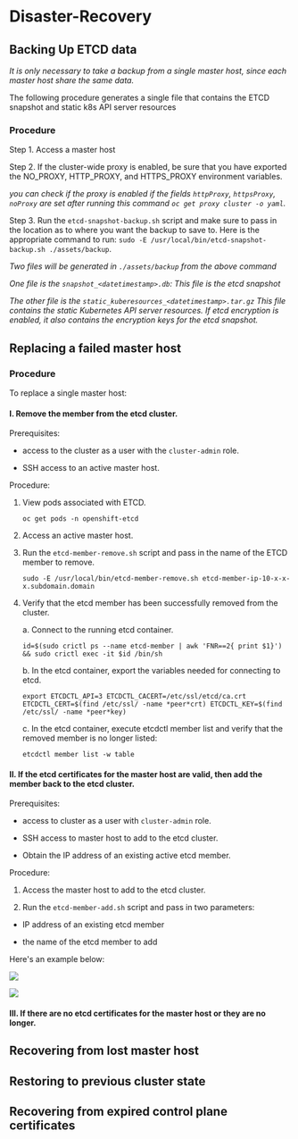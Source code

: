 # Disaster-Recovery

## Backing Up ETCD data

*It is only necessary to take a backup from a single master host, since each master host share the same data.*

The following procedure generates a single file that contains the ETCD snapshot and static k8s API server resources

### Procedure

Step 1. Access a master host

Step 2. If the cluster-wide proxy is enabled, be sure that you have exported the NO_PROXY, HTTP_PROXY, and HTTPS_PROXY environment variables.

*you can check if the proxy is enabled if the fields ```httpProxy```, ```httpsProxy```, ```noProxy``` are set after running this command ```oc get proxy cluster -o yaml```.*

Step 3. Run the ```etcd-snapshot-backup.sh``` script and make sure to pass in the location as to where you want the backup to save to. Here is the appropriate command to run: ```sudo -E /usr/local/bin/etcd-snapshot-backup.sh ./assets/backup```.

*Two files will be generated in ```./assets/backup```  from the above command*

*One file is the ```snapshot_<datetimestamp>.db```: This file is the etcd snapshot*

*The other file is the ```static_kuberesources_<datetimestamp>.tar.gz``` This file contains the static Kubernetes API server resources. If etcd encryption is enabled, it also contains the encryption keys for the etcd snapshot.*


## Replacing a failed master host

### Procedure

To replace a single master host:

#### I. Remove the member from the etcd cluster.

Prerequisites:

- access to the cluster as a user with the ```cluster-admin``` role.

- SSH access to an active master host.

Procedure:

1. View pods associated with ETCD.

    ```oc get pods -n openshift-etcd```

2. Access an active master host.

3. Run the ```etcd-member-remove.sh``` script and pass in the name of the ETCD member to remove.

   ```sudo -E /usr/local/bin/etcd-member-remove.sh etcd-member-ip-10-x-x-x.subdomain.domain```

4. Verify that the etcd member has been successfully removed from the cluster.

   a. Connect to the running etcd container.

      ```id=$(sudo crictl ps --name etcd-member | awk 'FNR==2{ print $1}') && sudo crictl exec -it $id /bin/sh```

   b. In the etcd container, export the variables needed for connecting to etcd.

      ```export ETCDCTL_API=3 ETCDCTL_CACERT=/etc/ssl/etcd/ca.crt ETCDCTL_CERT=$(find /etc/ssl/ -name *peer*crt) ETCDCTL_KEY=$(find /etc/ssl/ -name *peer*key)```

   c. In the etcd container, execute etcdctl member list and verify that the removed member is no longer listed:

      ```etcdctl member list -w table```

#### II. If the etcd certificates for the master host are valid, then add the member back to the etcd cluster.

Prerequisites:

- access to cluster as a user with ```cluster-admin``` role.

- SSH access to master host to add to the etcd cluster.

- Obtain the IP address of an existing active etcd member.

Procedure:

1. Access the master host to add to the etcd cluster.

2. Run the ```etcd-member-add.sh``` script and pass in two parameters:

- IP address of an existing etcd member

- the name of the etcd member to add 

Here's an example below:

![](/images/etcd-member-add.png)

![](/images/etcd-member-add-notes.png)


#### III. If there are no etcd certificates for the master host or they are no longer.


## Recovering from lost master host

## Restoring to previous cluster state

## Recovering from expired control plane certificates
